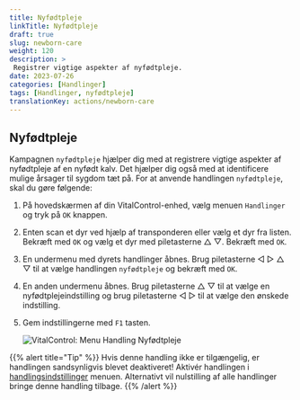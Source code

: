 ```yaml
---
title: Nyfødtpleje
linkTitle: Nyfødtpleje
draft: true
slug: newborn-care
weight: 120
description: >
 Registrer vigtige aspekter af nyfødtpleje.
date: 2023-07-26
categories: [Handlinger]
tags: [Handlinger, nyfødtpleje]
translationKey: actions/newborn-care
---
```


## Nyfødtpleje

Kampagnen `nyfødtpleje` hjælper dig med at registrere vigtige aspekter af nyfødtpleje af en nyfødt kalv. Det hjælper dig også med at identificere mulige årsager til sygdom
tæt på. For at anvende handlingen `nyfødtpleje`, skal du gøre følgende:

1. På hovedskærmen af din VitalControl-enhed, vælg menuen `Handlinger` og tryk på `OK` knappen.

2. Enten scan et dyr ved hjælp af transponderen eller vælg et dyr fra listen. Bekræft med `OK` og vælg et dyr med piletasterne △ ▽. Bekræft med `OK`.

3. En undermenu med dyrets handlinger åbnes. Brug piletasterne ◁ ▷ △ ▽ til at vælge handlingen `nyfødtpleje` og bekræft med `OK`.

4. En anden undermenu åbnes. Brug piletasterne △ ▽ til at vælge en nyfødtplejeindstilling og brug piletasterne ◁ ▷ til at vælge den ønskede indstilling.

5. Gem indstillingerne med `F1` tasten.

    ![VitalControl: Menu Handling Nyfødtpleje](../images/newborncare.png "Nyfødtpleje")

{{% alert title="Tip" %}}
Hvis denne handling ikke er tilgængelig, er handlingen sandsynligvis blevet deaktiveret! Aktivér handlingen i [handlingsindstillinger](../setting/) menuen. Alternativt vil nulstilling af alle handlinger bringe denne handling tilbage.
{{% /alert %}}
